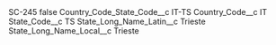 <?xml version="1.0" encoding="UTF-8"?>
<CustomMetadata xmlns="http://soap.sforce.com/2006/04/metadata" xmlns:xsi="http://www.w3.org/2001/XMLSchema-instance" xmlns:xsd="http://www.w3.org/2001/XMLSchema">
    <label>SC-245</label>
    <protected>false</protected>
    <values>
        <field>Country_Code_State_Code__c</field>
        <value xsi:type="xsd:string">IT-TS</value>
    </values>
    <values>
        <field>Country_Code__c</field>
        <value xsi:type="xsd:string">IT</value>
    </values>
    <values>
        <field>State_Code__c</field>
        <value xsi:type="xsd:string">TS</value>
    </values>
    <values>
        <field>State_Long_Name_Latin__c</field>
        <value xsi:type="xsd:string">Trieste</value>
    </values>
    <values>
        <field>State_Long_Name_Local__c</field>
        <value xsi:type="xsd:string">Trieste</value>
    </values>
</CustomMetadata>
